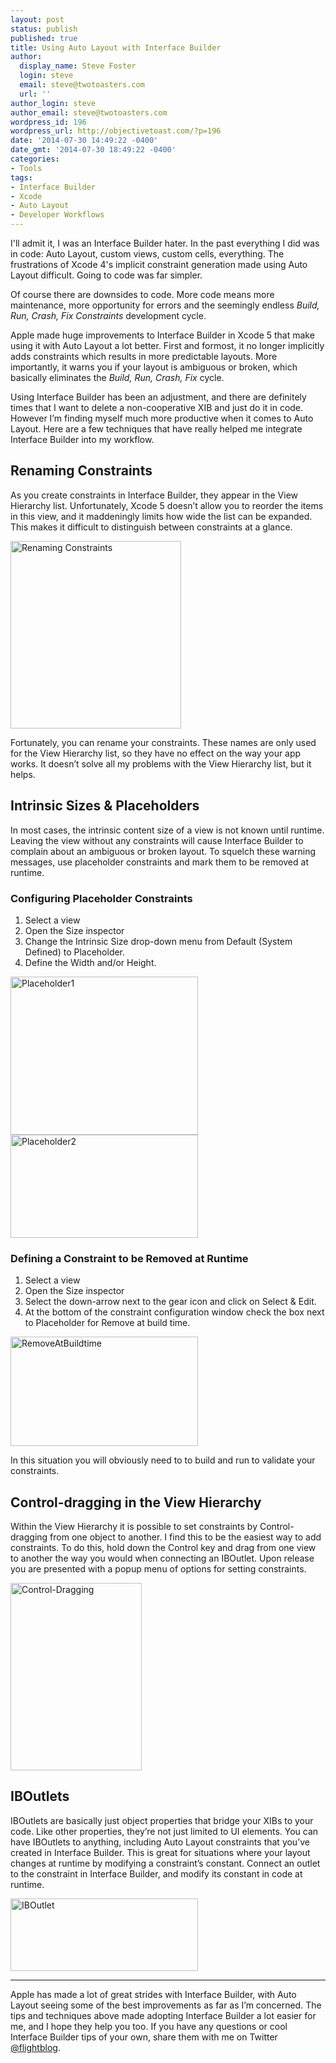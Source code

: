 ```yaml
---
layout: post
status: publish
published: true
title: Using Auto Layout with Interface Builder
author:
  display_name: Steve Foster
  login: steve
  email: steve@twotoasters.com
  url: ''
author_login: steve
author_email: steve@twotoasters.com
wordpress_id: 196
wordpress_url: http://objectivetoast.com/?p=196
date: '2014-07-30 14:49:22 -0400'
date_gmt: '2014-07-30 18:49:22 -0400'
categories:
- Tools
tags:
- Interface Builder
- Xcode
- Auto Layout
- Developer Workflows
---
```

<p>I'll admit it, I was an Interface Builder hater. In the past everything I did was in code: Auto Layout, custom views, custom cells, everything. The frustrations of Xcode 4's implicit constraint generation made using Auto Layout difficult. Going to code was far simpler.</p>
<p><!--more--></p>
<p>Of course there are downsides to code. More code means more maintenance, more opportunity for errors and the seemingly endless <em>Build, Run, Crash, Fix Constraints</em> development cycle.</p>
<p>Apple made huge improvements to Interface Builder in Xcode 5 that make using it with Auto Layout a lot better. First and formost, it no longer implicitly adds constraints which results in more predictable layouts. More importantly, it warns you if your layout is ambiguous or broken, which basically eliminates the <em>Build, Run, Crash, Fix</em> cycle.</p>
<p>Using Interface Builder has been an adjustment, and there are definitely times that I want to delete a non-cooperative XIB and just do it in code. However I’m finding myself much more productive when it comes to Auto Layout. Here are a few techniques that have really helped me integrate Interface Builder into my workflow.</p>
<h2>Renaming Constraints</h2>
<p>As you create constraints in Interface Builder, they appear in the View Hierarchy list. Unfortunately, Xcode 5 doesn’t allow you to reorder the items in this view, and it maddeningly limits how wide the list can be expanded. This makes it difficult to distinguish between constraints at a glance.</p>
<p><a href="http://objectivetoast.com/wp-content/uploads/2014/07/Renaming-Constraints.png"><img src="http://objectivetoast.com/wp-content/uploads/2014/07/Renaming-Constraints-273x300.png" alt="Renaming Constraints" width="273" height="300" class="alignnone size-medium wp-image-204" /></a></p>
<p>Fortunately, you can rename your constraints. These names are only used for the View Hierarchy list, so they have no effect on the way your app works. It doesn’t solve all my problems with the View Hierarchy list, but it helps.</p>
<h2>Intrinsic Sizes &amp; Placeholders</h2>
<p>In most cases, the intrinsic content size of a view is not known until runtime. Leaving the view without any constraints will cause Interface Builder to complain about an ambiguous or broken layout. To squelch these warning messages, use placeholder constraints and mark them to be removed at runtime.</p>
<h3>Configuring Placeholder Constraints</h3>
<ol>
<li>Select a view </li>
<li>Open the Size inspector</li>
<li>Change the Intrinsic Size drop-down menu from Default (System Defined) to Placeholder. </li>
<li>Define the Width and/or Height.</li>
</ol>
<p><a href="http://objectivetoast.com/wp-content/uploads/2014/07/Placeholder1.png"><img src="http://objectivetoast.com/wp-content/uploads/2014/07/Placeholder1-300x253.png" alt="Placeholder1" width="300" height="253" class="alignnone size-medium wp-image-200" /></a><a href="http://objectivetoast.com/wp-content/uploads/2014/07/Placeholder2.png"><img src="http://objectivetoast.com/wp-content/uploads/2014/07/Placeholder2-300x165.png" alt="Placeholder2" width="300" height="165" class="alignnone size-medium wp-image-201" /></a></p>
<h3>Defining a Constraint to be Removed at Runtime</h3>
<ol>
<li>Select a view</li>
<li>Open the Size inspector</li>
<li>Select the down-arrow next to the gear icon and click on Select &amp; Edit.</li>
<li>At the bottom of the constraint configuration window check the box next to Placeholder for Remove at build time.</li>
</ol>
<p><a href="http://objectivetoast.com/wp-content/uploads/2014/07/RemoveAtBuildtime.png"><img src="http://objectivetoast.com/wp-content/uploads/2014/07/RemoveAtBuildtime-300x175.png" alt="RemoveAtBuildtime" width="300" height="175" class="alignnone size-medium wp-image-203" /></a></p>
<p>In this situation you will obviously need to to build and run to validate your constraints.</p>
<h2>Control-dragging in the View Hierarchy</h2>
<p>Within the View Hierarchy it is possible to set constraints by Control-dragging from one object to another. I find this to be the easiest way to add constraints. To do this, hold down the Control key and drag from one view to another the way you would when connecting an IBOutlet. Upon release you are presented with a popup menu of options for setting constraints.</p>
<p><a href="http://objectivetoast.com/wp-content/uploads/2014/07/Control-Dragging.png"><img src="http://objectivetoast.com/wp-content/uploads/2014/07/Control-Dragging-210x300.png" alt="Control-Dragging" width="210" height="300" class="alignnone size-medium wp-image-198" /></a></p>
<h2>IBOutlets</h2>
<p>IBOutlets are basically just object properties that bridge your XIBs to your code. Like other properties, they’re not just limited to UI elements. You can have IBOutlets to anything, including Auto Layout constraints that you’ve created in Interface Builder. This is great for situations where your layout changes at runtime by modifying a constraint’s constant. Connect an outlet to the constraint in Interface Builder, and modify its constant in code at runtime.</p>
<p><a href="http://objectivetoast.com/wp-content/uploads/2014/07/IBOutlet.png"><img src="http://objectivetoast.com/wp-content/uploads/2014/07/IBOutlet-300x116.png" alt="IBOutlet" width="300" height="116" class="alignnone size-medium wp-image-199" /></a></p>
<hr />
<p>Apple has made a lot of great strides with Interface Builder, with Auto Layout seeing some of the best improvements as far as I’m concerned. The tips and techniques above made adopting Interface Builder a lot easier for me, and I hope they help you too. If you have any questions or cool Interface Builder tips of your own, share them with me on Twitter <a href="https://twitter.com/flightblog">@flightblog</a>.</p>
